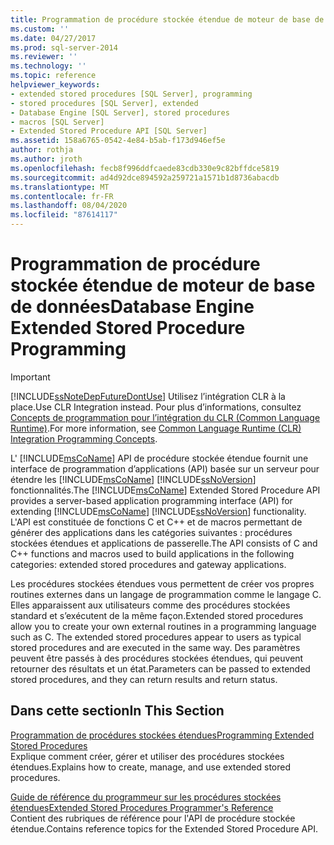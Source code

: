 ```yaml
---
title: Programmation de procédure stockée étendue de moteur de base de données | Microsoft Docs
ms.custom: ''
ms.date: 04/27/2017
ms.prod: sql-server-2014
ms.reviewer: ''
ms.technology: ''
ms.topic: reference
helpviewer_keywords:
- extended stored procedures [SQL Server], programming
- stored procedures [SQL Server], extended
- Database Engine [SQL Server], stored procedures
- macros [SQL Server]
- Extended Stored Procedure API [SQL Server]
ms.assetid: 158a6765-0542-4e84-b5ab-f173d946ef5e
author: rothja
ms.author: jroth
ms.openlocfilehash: fecb8f996ddfcaede83cdb330e9c82bffdce5819
ms.sourcegitcommit: ad4d92dce894592a259721a1571b1d8736abacdb
ms.translationtype: MT
ms.contentlocale: fr-FR
ms.lasthandoff: 08/04/2020
ms.locfileid: "87614117"
---
```

# <a name="database-engine-extended-stored-procedure-programming"></a><span data-ttu-id="613fd-102">Programmation de procédure stockée étendue de moteur de base de données</span><span class="sxs-lookup"><span data-stu-id="613fd-102">Database Engine Extended Stored Procedure Programming</span></span>
    
> [!IMPORTANT]  
>  [!INCLUDE[ssNoteDepFutureDontUse](../includes/ssnotedepfuturedontuse-md.md)] <span data-ttu-id="613fd-103">Utilisez l’intégration CLR à la place.</span><span class="sxs-lookup"><span data-stu-id="613fd-103">Use CLR Integration instead.</span></span> <span data-ttu-id="613fd-104">Pour plus d’informations, consultez [Concepts de programmation pour l’intégration du CLR &#40;Common Language Runtime&#41;](clr-integration/common-language-runtime-clr-integration-programming-concepts.md).</span><span class="sxs-lookup"><span data-stu-id="613fd-104">For more information, see [Common Language Runtime &#40;CLR&#41; Integration Programming Concepts](clr-integration/common-language-runtime-clr-integration-programming-concepts.md).</span></span>  
  
 <span data-ttu-id="613fd-105">L' [!INCLUDE[msCoName](../includes/msconame-md.md)] API de procédure stockée étendue fournit une interface de programmation d’applications (API) basée sur un serveur pour étendre les [!INCLUDE[msCoName](../includes/msconame-md.md)] [!INCLUDE[ssNoVersion](../includes/ssnoversion-md.md)] fonctionnalités.</span><span class="sxs-lookup"><span data-stu-id="613fd-105">The [!INCLUDE[msCoName](../includes/msconame-md.md)] Extended Stored Procedure API provides a server-based application programming interface (API) for extending [!INCLUDE[msCoName](../includes/msconame-md.md)] [!INCLUDE[ssNoVersion](../includes/ssnoversion-md.md)] functionality.</span></span> <span data-ttu-id="613fd-106">L'API est constituée de fonctions C et C++ et de macros permettant de générer des applications dans les catégories suivantes : procédures stockées étendues et applications de passerelle.</span><span class="sxs-lookup"><span data-stu-id="613fd-106">The API consists of C and C++ functions and macros used to build applications in the following categories: extended stored procedures and gateway applications.</span></span>  
  
 <span data-ttu-id="613fd-107">Les procédures stockées étendues vous permettent de créer vos propres routines externes dans un langage de programmation comme le langage C. Elles apparaissent aux utilisateurs comme des procédures stockées standard et s’exécutent de la même façon.</span><span class="sxs-lookup"><span data-stu-id="613fd-107">Extended stored procedures allow you to create your own external routines in a programming language such as C. The extended stored procedures appear to users as typical stored procedures and are executed in the same way.</span></span> <span data-ttu-id="613fd-108">Des paramètres peuvent être passés à des procédures stockées étendues, qui peuvent retourner des résultats et un état.</span><span class="sxs-lookup"><span data-stu-id="613fd-108">Parameters can be passed to extended stored procedures, and they can return results and return status.</span></span>  
  
## <a name="in-this-section"></a><span data-ttu-id="613fd-109">Dans cette section</span><span class="sxs-lookup"><span data-stu-id="613fd-109">In This Section</span></span>  
 [<span data-ttu-id="613fd-110">Programmation de procédures stockées étendues</span><span class="sxs-lookup"><span data-stu-id="613fd-110">Programming Extended Stored Procedures</span></span>](extended-stored-procedures-programming/database-engine-extended-stored-procedures-programming.md)  
 <span data-ttu-id="613fd-111">Explique comment créer, gérer et utiliser des procédures stockées étendues.</span><span class="sxs-lookup"><span data-stu-id="613fd-111">Explains how to create, manage, and use extended stored procedures.</span></span>  
  
 [<span data-ttu-id="613fd-112">Guide de référence du programmeur sur les procédures stockées étendues</span><span class="sxs-lookup"><span data-stu-id="613fd-112">Extended Stored Procedures Programmer's Reference</span></span>](extended-stored-procedures-reference/database-engine-extended-stored-procedures-reference.md)  
 <span data-ttu-id="613fd-113">Contient des rubriques de référence pour l'API de procédure stockée étendue.</span><span class="sxs-lookup"><span data-stu-id="613fd-113">Contains reference topics for the Extended Stored Procedure API.</span></span>  
  
  
